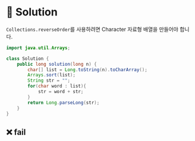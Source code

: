 # 📕 Solution

`Collections.reverseOrder`를 사용하려면 Character 자료형 배열을 만들어야 합니다.

```java
import java.util.Arrays;

class Solution {
    public long solution(long n) {
        char[] list = Long.toString(n).toCharArray();
        Arrays.sort(list);
        String str = "";
        for(char word : list){
            str = word + str;
        }
        return Long.parseLong(str);
    }
}
```

## ❌ fail

```java

```
